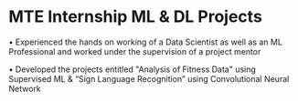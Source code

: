# MTE Internship ML & DL Projects

• Experienced the hands on working of a Data Scientist as well as an ML Professional and worked under the supervision of a project mentor

• Developed the projects entitled "Analysis of Fitness Data" using Supervised ML & “Sign Language Recognition” using Convolutional Neural Network
